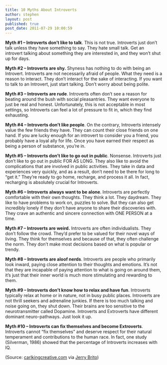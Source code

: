 ```yaml
---
title: 10 Myths About Introverts
author: stephen
layout: post
published: true
post_date: 2011-07-29 10:00:59
---
```

<strong>Myth #1 – Introverts don’t like to talk</strong>.
This is not true. Introverts just don’t talk unless they have something to say. They hate small talk. Get an introvert talking about something they are interested in, and they won’t shut up for days.

<strong>Myth #2 – Introverts are shy.</strong>
Shyness has nothing to do with being an Introvert. Introverts are not necessarily afraid of people. What they need is a reason to interact. They don’t interact for the sake of interacting. If you want to talk to an Introvert, just start talking. Don’t worry about being polite.

<strong>Myth #3 – Introverts are rude</strong>.
Introverts often don’t see a reason for beating around the bush with social pleasantries. They want everyone to just be real and honest. Unfortunately, this is not acceptable in most settings, so Introverts can feel a lot of pressure to fit in, which they find exhausting.

<strong>Myth #4 – Introverts don’t like people</strong>.
On the contrary, Introverts intensely value the few friends they have. They can count their close friends on one hand. If you are lucky enough for an introvert to consider you a friend, you probably have a loyal ally for life. Once you have earned their respect as being a person of substance, you’re in.

<strong>Myth #5 – Introverts don’t like to go out in public</strong>.
Nonsense. Introverts just don’t like to go out in public FOR AS LONG. They also like to avoid the complications that are involved in public activities. They take in data and experiences very quickly, and as a result, don’t need to be there for long to “get it.” They’re ready to go home, recharge, and process it all. In fact, recharging is absolutely crucial for Introverts.

<strong>Myth #6 – Introverts always want to be alone</strong>.
Introverts are perfectly comfortable with their own thoughts. They think a lot. They daydream. They like to have problems to work on, puzzles to solve. But they can also get incredibly lonely if they don’t have anyone to share their discoveries with. They crave an authentic and sincere connection with ONE PERSON at a time.

<strong>Myth #7 – Introverts are weird.</strong>
Introverts are often individualists. They don’t follow the crowd. They’d prefer to be valued for their novel ways of living. They think for themselves and because of that, they often challenge the norm. They don’t make most decisions based on what is popular or trendy.

<strong>Myth #8 – Introverts are aloof nerds</strong>.
Introverts are people who primarily look inward, paying close attention to their thoughts and emotions. It’s not that they are incapable of paying attention to what is going on around them, it’s just that their inner world is much more stimulating and rewarding to them.

<strong>Myth #9 – Introverts don’t know how to relax and have fun</strong>.
Introverts typically relax at home or in nature, not in busy public places. Introverts are not thrill seekers and adrenaline junkies. If there is too much talking and noise going on, they shut down. Their brains are too sensitive to the neurotransmitter called Dopamine. Introverts and Extroverts have different dominant neuro-pathways. Just look it up.

<strong>Myth #10 – Introverts can fix themselves and become Extroverts</strong>.
Introverts cannot “fix themselves” and deserve respect for their natural temperament and contributions to the human race. In fact, one study (Silverman, 1986) showed that the percentage of Introverts increases with IQ.

(Source: <a title="carlkingcreative.com" href="http://www.carlkingcreative.com/10-myths-about-introverts">carlkingcreative.com</a> via <a href="http://jerrybrito.org/post/6114304704/top-ten-myths-about-introverts" target="_blank">Jerry Brito</a>)
